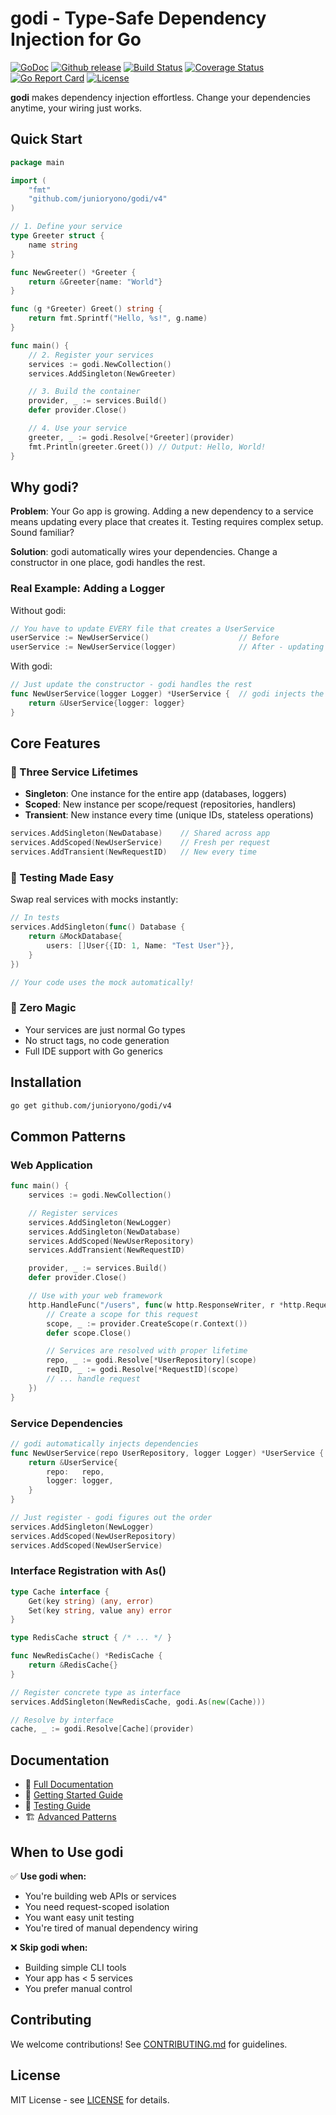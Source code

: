 # godi - Type-Safe Dependency Injection for Go

[![GoDoc](https://pkg.go.dev/badge/go.uber.org/fx)](https://pkg.go.dev/go.uber.org/fx)
[![Github release](https://img.shields.io/github/release/uber-go/fx.svg)](https://github.com/uber-go/fx/releases)
[![Build Status](https://github.com/uber-go/fx/actions/workflows/go.yml/badge.svg)](https://github.com/uber-go/fx/actions/workflows/go.yml)
[![Coverage Status](https://codecov.io/gh/uber-go/fx/branch/master/graph/badge.svg)](https://codecov.io/gh/uber-go/fx/branch/master)
[![Go Report Card](https://goreportcard.com/badge/go.uber.org/fx)](https://goreportcard.com/report/go.uber.org/fx)
[![License](https://img.shields.io/github/license/junioryono/godi)](LICENSE)

**godi** makes dependency injection effortless. Change your dependencies anytime, your wiring just works.

## Quick Start

```go
package main

import (
    "fmt"
    "github.com/junioryono/godi/v4"
)

// 1. Define your service
type Greeter struct {
    name string
}

func NewGreeter() *Greeter {
    return &Greeter{name: "World"}
}

func (g *Greeter) Greet() string {
    return fmt.Sprintf("Hello, %s!", g.name)
}

func main() {
    // 2. Register your services
    services := godi.NewCollection()
    services.AddSingleton(NewGreeter)

    // 3. Build the container
    provider, _ := services.Build()
    defer provider.Close()

    // 4. Use your service
    greeter, _ := godi.Resolve[*Greeter](provider)
    fmt.Println(greeter.Greet()) // Output: Hello, World!
}
```

## Why godi?

**Problem**: Your Go app is growing. Adding a new dependency to a service means updating every place that creates it. Testing requires complex setup. Sound familiar?

**Solution**: godi automatically wires your dependencies. Change a constructor in one place, godi handles the rest.

### Real Example: Adding a Logger

Without godi:

```go
// You have to update EVERY file that creates a UserService
userService := NewUserService()                    // Before
userService := NewUserService(logger)              // After - updating 20+ files!
```

With godi:

```go
// Just update the constructor - godi handles the rest
func NewUserService(logger Logger) *UserService {  // godi injects the logger
    return &UserService{logger: logger}
}
```

## Core Features

### 🎯 Three Service Lifetimes

- **Singleton**: One instance for the entire app (databases, loggers)
- **Scoped**: New instance per scope/request (repositories, handlers)
- **Transient**: New instance every time (unique IDs, stateless operations)

```go
services.AddSingleton(NewDatabase)    // Shared across app
services.AddScoped(NewUserService)    // Fresh per request
services.AddTransient(NewRequestID)   // New every time
```

### 🧪 Testing Made Easy

Swap real services with mocks instantly:

```go
// In tests
services.AddSingleton(func() Database {
    return &MockDatabase{
        users: []User{{ID: 1, Name: "Test User"}},
    }
})

// Your code uses the mock automatically!
```

### 🔌 Zero Magic

- Your services are just normal Go types
- No struct tags, no code generation
- Full IDE support with Go generics

## Installation

```bash
go get github.com/junioryono/godi/v4
```

## Common Patterns

### Web Application

```go
func main() {
    services := godi.NewCollection()

    // Register services
    services.AddSingleton(NewLogger)
    services.AddSingleton(NewDatabase)
    services.AddScoped(NewUserRepository)
    services.AddTransient(NewRequestID)

    provider, _ := services.Build()
    defer provider.Close()

    // Use with your web framework
    http.HandleFunc("/users", func(w http.ResponseWriter, r *http.Request) {
        // Create a scope for this request
        scope, _ := provider.CreateScope(r.Context())
        defer scope.Close()

        // Services are resolved with proper lifetime
        repo, _ := godi.Resolve[*UserRepository](scope)
        reqID, _ := godi.Resolve[*RequestID](scope)
        // ... handle request
    })
}
```

### Service Dependencies

```go
// godi automatically injects dependencies
func NewUserService(repo UserRepository, logger Logger) *UserService {
    return &UserService{
        repo:   repo,
        logger: logger,
    }
}

// Just register - godi figures out the order
services.AddSingleton(NewLogger)
services.AddScoped(NewUserRepository)
services.AddScoped(NewUserService)
```

### Interface Registration with As()

```go
type Cache interface {
    Get(key string) (any, error)
    Set(key string, value any) error
}

type RedisCache struct { /* ... */ }

func NewRedisCache() *RedisCache {
    return &RedisCache{}
}

// Register concrete type as interface
services.AddSingleton(NewRedisCache, godi.As(new(Cache)))

// Resolve by interface
cache, _ := godi.Resolve[Cache](provider)
```

## Documentation

- 📖 [Full Documentation](https://github.com/junioryono/godi/wiki)
- 🚀 [Getting Started Guide](https://github.com/junioryono/godi/wiki/Getting-Started)
- 🧪 [Testing Guide](https://github.com/junioryono/godi/wiki/Testing)
- 🏗️ [Advanced Patterns](https://github.com/junioryono/godi/wiki/Advanced-Patterns)

## When to Use godi

✅ **Use godi when:**

- You're building web APIs or services
- You need request-scoped isolation
- You want easy unit testing
- You're tired of manual dependency wiring

❌ **Skip godi when:**

- Building simple CLI tools
- Your app has < 5 services
- You prefer manual control

## Contributing

We welcome contributions! See [CONTRIBUTING.md](CONTRIBUTING.md) for guidelines.

## License

MIT License - see [LICENSE](LICENSE) for details.
